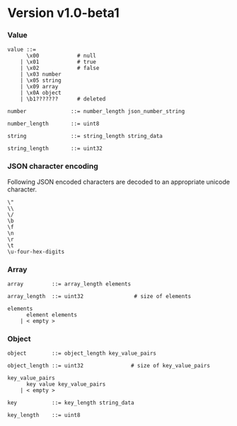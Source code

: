 # Version v1.0-beta1

### Value

```
value ::=
      \x00            # null
    | \x01            # true
    | \x02            # false
    | \x03 number
    | \x05 string
    | \x09 array
    | \x0A object
    | \b1???????      # deleted

number              ::= number_length json_number_string

number_length       ::= uint8

string              ::= string_length string_data

string_length       ::= uint32
```

### JSON character encoding
Following JSON encoded characters are decoded to an appropriate unicode character.
```
\"
\\
\/
\b
\f
\n
\r
\t
\u-four-hex-digits
```

### Array

```
array         ::= array_length elements

array_length  ::= uint32                # size of elements

elements
      element elements
    | < empty >
```

### Object

```
object        ::= object_length key_value_pairs

object_length ::= uint32               # size of key_value_pairs
 
key_value_pairs
      key value key_value_pairs
    | < empty >

key           ::= key_length string_data

key_length    ::= uint8
```
